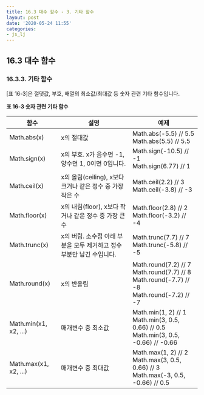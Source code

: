```yaml
---
title: 16.3 대수 함수 - 3. 기타 함수
layout: post
date: '2020-05-24 11:55'
categories:
- js_lj
---
```


## 16.3 대수 함수

### 16.3.3. 기타 함수

[표 16-3]은 절댓값, 부호, 배열의 최소값/최대값 등 숫자 관련 기타 함수입니다.

**표 16-3 숫자 관련 기타 함수**

|함수|설명|예제|
|----|----|----|
|Math.abs(x)|x의 절대값|Math.abs(-5.5) // 5.5 <br> Math.abs(5.5) // 5.5|
|Math.sign(x)|x의 부호. x가 음수면 -1, 양수면 1, 0이면 0입니다.|Math.sign(-10.5) // -1 <br> Math.sign(6.77) // 1|
|Math.ceil(x)|x의 올림(ceiling), x보다 크거나 같은 정수 중 가장 작은 수|Math.ceil(2.2) // 3 <br> Math.ceil(-3.8) // -3|
|Math.floor(x)|x의 내림(floor), x보다 작거나 같은 정수 중 가장 큰 수| Math.floor(2.8) // 2 <br> Math.floor(-3.2) // -4|
|Math.trunc(x)|x의 버림. 소수점 아래 부분을 모두 제거하고 정수 부분만 남긴 수입니다.|Math.trunc(7.7) // 7 <br> Math.trunc(-5.8) // -5|
|Math.round(x)|x의 반올림|Math.round(7.2) // 7 <br> Math.round(7.7) // 8 <br> Math.round(-7.7) // -8 <br> Math.round(-7.2) // -7|
|Math.min(x1, x2, ...)|매개변수 중 최소값|Math.min(1, 2) // 1 <br> Math.min(3, 0.5, 0.66) // 0.5 <br> Math.min(3, 0.5, -0.66) // -0.66|
|Math.max(x1, x2, ...)|매개변수 중 최대값|Math.max(1, 2) // 2 <br> Math.max(3, 0.5, 0.66) // 3 <br> Math.max(-3, 0.5, -0.66) // 0.5|